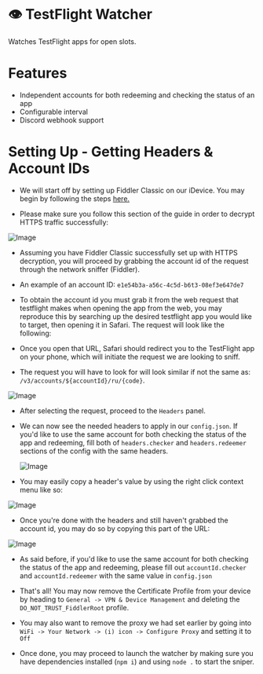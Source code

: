 # 👁️ TestFlight Watcher
Watches TestFlight apps for open slots.

# Features
- Independent accounts for both redeeming and checking the status of an app
- Configurable interval
- Discord webhook support

# Setting Up - Getting Headers & Account IDs
- We will start off by setting up Fiddler Classic on our iDevice. You may begin by following the steps [here.](https://docs.telerik.com/fiddler/configure-fiddler/tasks/configureforios)

- Please make sure you follow this section of the guide in order to decrypt HTTPS traffic successfully:

![Image](https://i.imgur.com/pNehx3l.png)

- Assuming you have Fiddler Classic successfully set up with HTTPS decryption, you will proceed by grabbing the account id of the request through the network sniffer (Fiddler).

- An example of an account ID: `e1e54b3a-a56c-4c5d-b6t3-08ef3e647de7`

- To obtain the account id you must grab it from the web request that testflight makes when opening the app from the web, you may reproduce this by searching up the desired testflight app you would like to target, then opening it in Safari. The request will look like the following:

- Once you open that URL, Safari should redirect you to the TestFlight app on your phone, which will initiate the request we are looking to sniff.

- The request you will have to look for will look similar if not the same as: `/v3/accounts/${accountId}/ru/{code}`.

![Image](https://i.imgur.com/HZMxmIH.png)

- After selecting the request, proceed to the `Headers` panel.

- We can now see the needed headers to apply in our `config.json`. If you'd like to use the same account for both checking the status of the app and redeeming, fill both of `headers.checker` and `headers.redeemer` sections of the config with the same headers.

  ![Image](https://i.imgur.com/yYAfpmU.png)

- You may easily copy a header's value by using the right click context menu like so:

![Image](https://i.imgur.com/LOtkIzB.png)

- Once you're done with the headers and still haven't grabbed the account id, you may do so by copying this part of the URL:

![Image](https://i.imgur.com/W0B5auJ.png)

- As said before, if you'd like to use the same account for both checking the status of the app and redeeming, please fill out `accountId.checker` and `accountId.redeemer` with the same value in `config.json`

- That's all! You may now remove the Certificate Profile from your device by heading to `General -> VPN & Device Management` and deleting the `DO_NOT_TRUST_FiddlerRoot` profile.

- You may also want to remove the proxy we had set earlier by going into `WiFi -> Your Network -> (i) icon -> Configure Proxy` and setting it to `Off`

- Once done, you may proceed to launch the watcher by making sure you have dependencies installed (`npm i`) and using `node .` to start the sniper.
